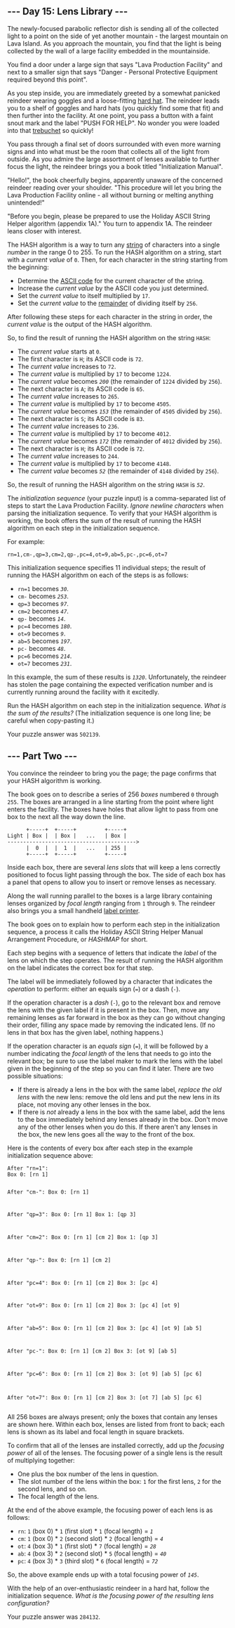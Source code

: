 <article class="day-desc"><h2>--- Day 15: Lens Library ---</h2><p>The newly-focused parabolic reflector dish is sending all of the collected light to a point on the side of yet another mountain - the largest mountain on Lava Island. As you approach the mountain, you find that the light is being collected by the wall of a large facility embedded in the mountainside.</p>
<p>You find a door under a large sign that says "Lava Production Facility" and next to a smaller sign that says "Danger - Personal Protective Equipment required beyond this point".</p>
<p>As you step inside, you are immediately greeted by a somewhat panicked <span title="do you like my hard hat">reindeer</span> wearing goggles and a loose-fitting <a href="https://en.wikipedia.org/wiki/Hard_hat" target="_blank">hard hat</a>. The reindeer leads you to a shelf of goggles and hard hats (you quickly find some that fit) and then further into the facility. At one point, you pass a button with a faint snout mark and the label "PUSH FOR HELP". No wonder you were loaded into that <a href="1">trebuchet</a> so quickly!</p>
<p>You pass through a final set of doors surrounded with even more warning signs and into what must be the room that collects all of the light from outside. As you admire the large assortment of lenses available to further focus the light, the reindeer brings you a book titled "Initialization Manual".</p>
<p>"Hello!", the book cheerfully begins, apparently unaware of the concerned reindeer reading over your shoulder. "This procedure will let you bring the Lava Production Facility online - all without burning or melting anything unintended!"</p>
<p>"Before you begin, please be prepared to use the Holiday ASCII String Helper algorithm (appendix 1A)." You turn to appendix 1A. The reindeer leans closer with interest.</p>
<p>The HASH algorithm is a way to turn any <a href="https://en.wikipedia.org/wiki/String_(computer_science)" target="_blank">string</a> of characters into a single <em>number</em> in the range 0 to 255. To run the HASH algorithm on a string, start with a <em>current value</em> of <code>0</code>. Then, for each character in the string starting from the beginning:</p>
<ul>
<li>Determine the <a href="https://en.wikipedia.org/wiki/ASCII#Printable_characters" target="_blank">ASCII code</a> for the current character of the string.</li>
<li>Increase the <em>current value</em> by the ASCII code you just determined.</li>
<li>Set the <em>current value</em> to itself multiplied by <code>17</code>.</li>
<li>Set the <em>current value</em> to the <a href="https://en.wikipedia.org/wiki/Modulo" target="_blank">remainder</a> of dividing itself by <code>256</code>.</li>
</ul>
<p>After following these steps for each character in the string in order, the <em>current value</em> is the output of the HASH algorithm.</p>
<p>So, to find the result of running the HASH algorithm on the string <code>HASH</code>:</p>
<ul>
<li>The <em>current value</em> starts at <code>0</code>.</li>
<li>The first character is <code>H</code>; its ASCII code is <code>72</code>.</li>
<li>The <em>current value</em> increases to <code>72</code>.</li>
<li>The <em>current value</em> is multiplied by <code>17</code> to become <code>1224</code>.</li>
<li>The <em>current value</em> becomes <code><em>200</em></code> (the remainder of <code>1224</code> divided by <code>256</code>).</li>
<li>The next character is <code>A</code>; its ASCII code is <code>65</code>.</li>
<li>The <em>current value</em> increases to <code>265</code>.</li>
<li>The <em>current value</em> is multiplied by <code>17</code> to become <code>4505</code>.</li>
<li>The <em>current value</em> becomes <code><em>153</em></code> (the remainder of <code>4505</code> divided by <code>256</code>).</li>
<li>The next character is <code>S</code>; its ASCII code is <code>83</code>.</li>
<li>The <em>current value</em> increases to <code>236</code>.</li>
<li>The <em>current value</em> is multiplied by <code>17</code> to become <code>4012</code>.</li>
<li>The <em>current value</em> becomes <code><em>172</em></code> (the remainder of <code>4012</code> divided by <code>256</code>).</li>
<li>The next character is <code>H</code>; its ASCII code is <code>72</code>.</li>
<li>The <em>current value</em> increases to <code>244</code>.</li>
<li>The <em>current value</em> is multiplied by <code>17</code> to become <code>4148</code>.</li>
<li>The <em>current value</em> becomes <code><em>52</em></code> (the remainder of <code>4148</code> divided by <code>256</code>).</li>
</ul>
<p>So, the result of running the HASH algorithm on the string <code>HASH</code> is <code><em>52</em></code>.</p>
<p>The <em>initialization sequence</em> (your puzzle input) is a comma-separated list of steps to start the Lava Production Facility. <em>Ignore newline characters</em> when parsing the initialization sequence. To verify that your HASH algorithm is working, the book offers the sum of the result of running the HASH algorithm on each step in the initialization sequence.</p>
<p>For example:</p>
<pre><code>rn=1,cm-,qp=3,cm=2,qp-,pc=4,ot=9,ab=5,pc-,pc=6,ot=7</code></pre>
<p>This initialization sequence specifies 11 individual steps; the result of running the HASH algorithm on each of the steps is as follows:</p>
<ul>
<li><code>rn=1</code> becomes <code><em>30</em></code>.</li>
<li><code>cm-</code> becomes <code><em>253</em></code>.</li>
<li><code>qp=3</code> becomes <code><em>97</em></code>.</li>
<li><code>cm=2</code> becomes <code><em>47</em></code>.</li>
<li><code>qp-</code> becomes <code><em>14</em></code>.</li>
<li><code>pc=4</code> becomes <code><em>180</em></code>.</li>
<li><code>ot=9</code> becomes <code><em>9</em></code>.</li>
<li><code>ab=5</code> becomes <code><em>197</em></code>.</li>
<li><code>pc-</code> becomes <code><em>48</em></code>.</li>
<li><code>pc=6</code> becomes <code><em>214</em></code>.</li>
<li><code>ot=7</code> becomes <code><em>231</em></code>.</li>
</ul>
<p>In this example, the sum of these results is <code><em>1320</em></code>. Unfortunately, the reindeer has stolen the page containing the expected verification number and is currently running around the facility with it excitedly.</p>
<p>Run the HASH algorithm on each step in the initialization sequence. <em>What is the sum of the results?</em> (The initialization sequence is one long line; be careful when copy-pasting it.)</p>
</article>
<p>Your puzzle answer was <code>502139</code>.</p><article class="day-desc"><h2 id="part2">--- Part Two ---</h2><p>You convince the reindeer to bring you the page; the page confirms that your HASH algorithm is working.</p>
<p>The book goes on to describe a series of 256 <em>boxes</em> numbered <code>0</code> through <code>255</code>. The boxes are arranged in a line starting from the point where light enters the facility. The boxes have holes that allow light to pass from one box to the next all the way down the line.</p>
<pre><code>      +-----+  +-----+         +-----+
Light | Box |  | Box |   ...   | Box |
-----------------------------------------&gt;
      |  0  |  |  1  |   ...   | 255 |
      +-----+  +-----+         +-----+
</code></pre>
<p>Inside each box, there are several <em>lens slots</em> that will keep a lens correctly positioned to focus light passing through the box. The side of each box has a panel that opens to allow you to insert or remove lenses as necessary.</p>
<p>Along the wall running parallel to the boxes is a large library containing lenses organized by <em>focal length</em> ranging from <code>1</code> through <code>9</code>. The reindeer also brings you a small handheld <a href="https://en.wikipedia.org/wiki/Label_printer" target="_blank">label printer</a>.</p>
<p>The book goes on to explain how to perform each step in the initialization sequence, a process it calls the Holiday ASCII String Helper Manual Arrangement Procedure, or <em>HASHMAP</em> for short.</p>
<p>Each step begins with a sequence of letters that indicate the <em>label</em> of the lens on which the step operates. The result of running the HASH algorithm on the label indicates the correct box for that step.</p>
<p>The label will be immediately followed by a character that indicates the <em>operation</em> to perform: either an equals sign (<code>=</code>) or a dash (<code>-</code>).</p>
<p>If the operation character is a <em>dash</em> (<code>-</code>), go to the relevant box and remove the lens with the given label if it is present in the box. Then, move any remaining lenses as far forward in the box as they can go without changing their order, filling any space made by removing the indicated lens. (If no lens in that box has the given label, nothing happens.)</p>
<p>If the operation character is an <em>equals sign</em> (<code>=</code>), it will be followed by a number indicating the <em>focal length</em> of the lens that needs to go into the relevant box; be sure to use the label maker to mark the lens with the label given in the beginning of the step so you can find it later. There are two possible situations:</p>
<ul>
<li>If there is already a lens in the box with the same label, <em>replace the old lens</em> with the new lens: remove the old lens and put the new lens in its place, not moving any other lenses in the box.</li>
<li>If there is <em>not</em> already a lens in the box with the same label, add the lens to the box immediately behind any lenses already in the box. Don't move any of the other lenses when you do this. If there aren't any lenses in the box, the new lens goes all the way to the front of the box.</li>
</ul>
<p>Here is the contents of every box after each step in the example initialization sequence above:</p>
<pre><code>After "rn=1":
Box 0: [rn 1]

After "cm-":
Box 0: [rn 1]

After "qp=3":
Box 0: [rn 1]
Box 1: [qp 3]

After "cm=2":
Box 0: [rn 1] [cm 2]
Box 1: [qp 3]

After "qp-":
Box 0: [rn 1] [cm 2]

After "pc=4":
Box 0: [rn 1] [cm 2]
Box 3: [pc 4]

After "ot=9":
Box 0: [rn 1] [cm 2]
Box 3: [pc 4] [ot 9]

After "ab=5":
Box 0: [rn 1] [cm 2]
Box 3: [pc 4] [ot 9] [ab 5]

After "pc-":
Box 0: [rn 1] [cm 2]
Box 3: [ot 9] [ab 5]

After "pc=6":
Box 0: [rn 1] [cm 2]
Box 3: [ot 9] [ab 5] [pc 6]

After "ot=7":
Box 0: [rn 1] [cm 2]
Box 3: [ot 7] [ab 5] [pc 6]
</code></pre>
<p>All 256 boxes are always present; only the boxes that contain any lenses are shown here. Within each box, lenses are listed from front to back; each lens is shown as its label and focal length in square brackets.</p>
<p>To confirm that all of the lenses are installed correctly, add up the <em>focusing power</em> of all of the lenses. The focusing power of a single lens is the result of multiplying together:</p>
<ul>
<li>One plus the box number of the lens in question.</li>
<li>The slot number of the lens within the box: <code>1</code> for the first lens, <code>2</code> for the second lens, and so on.</li>
<li>The focal length of the lens.</li>
</ul>
<p>At the end of the above example, the focusing power of each lens is as follows:</p>
<ul>
<li><code>rn</code>: <code>1</code> (box 0) * <code>1</code> (first slot) * <code>1</code> (focal length) = <code><em>1</em></code></li>
<li><code>cm</code>: <code>1</code> (box 0) * <code>2</code> (second slot) * <code>2</code> (focal length) = <code><em>4</em></code></li>
<li><code>ot</code>: <code>4</code> (box 3) * <code>1</code> (first slot) * <code>7</code> (focal length) = <code><em>28</em></code></li>
<li><code>ab</code>: <code>4</code> (box 3) * <code>2</code> (second slot) * <code>5</code> (focal length) = <code><em>40</em></code></li>
<li><code>pc</code>: <code>4</code> (box 3) * <code>3</code> (third slot) * <code>6</code> (focal length) = <code><em>72</em></code></li>
</ul>
<p>So, the above example ends up with a total focusing power of <code><em>145</em></code>.</p>
<p>With the help of an over-enthusiastic reindeer in a hard hat, follow the initialization sequence. <em>What is the focusing power of the resulting lens configuration?</em></p>
</article>
<p>Your puzzle answer was <code>284132</code>.</p>